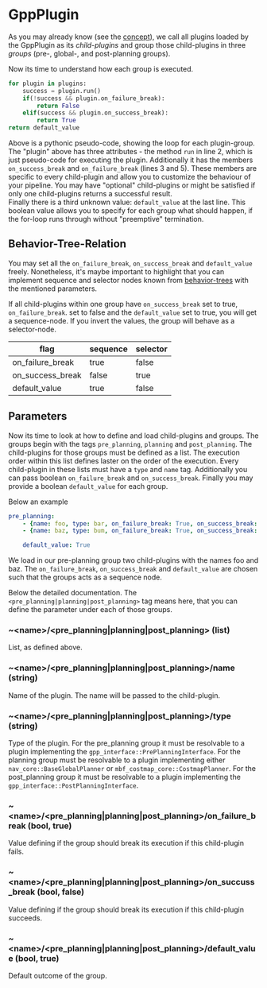 # GppPlugin

As you may already know (see the [concept](../README.md#concept)), we call all plugins loaded by the GppPlugin as its *child-plugins* and group those child-plugins in three *groups* (pre-, global-, and post-planning groups).

Now its time to understand how each group is executed.

```python
for plugin in plugins:
    success = plugin.run()
    if(!success && plugin.on_failure_break):
        return False
    elif(success && plugin.on_success_break):
        return True
return default_value
```

Above is a pythonic pseudo-code, showing the loop for each plugin-group.
The "plugin" above has three attributes - the method `run` in line 2, which is just pseudo-code for executing the plugin.
Additionally it has the members `on_success_break` and `on_failure_break` (lines 3 and 5).
These members are specific to every child-plugin and allow you to customize the behaviour of your pipeline.
You may have "optional" child-plugins or might be satisfied if only one child-plugins returns a successful result.   
Finally there is a third unknown value: `default_value` at the last line.
This boolean value allows you to specify for each group what should happen, if the for-loop runs through without "preemptive" termination.

## Behavior-Tree-Relation

You may set all the `on_failure_break`, `on_success_break` and `default_value` freely.
Nonetheless, it's maybe important to highlight that you can implement sequence and selector nodes known from [behavior-trees](https://en.wikipedia.org/wiki/Behavior_tree_(artificial_intelligence,_robotics_and_control)) with the mentioned parameters.

If all child-plugins within one group have `on_success_break` set to true, `on_failure_break`. set to false and the `default_value` set to true, you will get a sequence-node.
If you invert the values, the group will behave as a selector-node.

<center>

| flag             | sequence | selector |
|------------------|----------|----------|
| on_failure_break | true     | false    |
| on_success_break | false    | true     |
| default_value    | true     | false    |

</center>

## Parameters

Now its time to look at how to define and load child-plugins and groups.
The groups begin with the tags `pre_planning`, `planning` and `post_planning`.
The child-plugins for those groups must be defined as a list.
The execution order within this list defines laster on the order of the execution.
Every child-plugin in these lists must have a `type` and `name` tag.
Additionally you can pass boolean `on_failure_break` and `on_success_break`.
Finally you may provide a boolean `default_value` for each group.

Below an example

```yaml
pre_planning:
    - {name: foo, type: bar, on_failure_break: True, on_success_break: False}
    - {name: baz, type: bum, on_failure_break: True, on_success_break: False}

    default_value: True
```

We load in our pre-planning group two child-plugins with the names foo and baz.
The `on_failure_break`, `on_success_break` and `default_value` are chosen such that the groups acts as a sequence node.

Below the detailed documentation.
The `<pre_planning|planning|post_planning>` tag means here, that you can define the parameter under each of those groups.

### ~\<name>\/<pre_planning|planning|post_planning> (list)

List, as defined above.

### ~\<name>\/<pre_planning|planning|post_planning>\/name (string)

Name of the plugin. The name will be passed to the child-plugin.

### ~\<name>\/<pre_planning|planning|post_planning>\/type (string)

Type of the plugin.
For the pre_planning group it must be resolvable to a plugin implementing the `gpp_interface::PrePlanningInterface`.
For the planning group must be resolvable to a plugin implementing either `nav_core::BaseGlobalPlanner` or `mbf_costmap_core::CostmapPlanner`.
For the post_planning group it must be resolvable to a plugin implementing the `gpp_interface::PostPlanningInterface`.

### ~\<name>\/<pre_planning|planning|post_planning>\/on_failure_break (bool, true)

Value defining if the group should break its execution if this child-plugin fails.

### ~\<name>\/<pre_planning|planning|post_planning>\/on_succuss_break (bool, false)

Value defining if the group should break its execution if this child-plugin succeeds.

### ~\<name>\/<pre_planning|planning|post_planning>\/default_value (bool, true)

Default outcome of the group.
